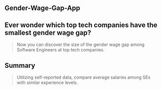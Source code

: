 ## Gender-Wage-Gap-App ##

## Ever wonder which top tech companies have the smallest gender wage gap? ##
  > Now you can discover the size of the gender wage gap among Software Engineers at top tech companies.

## Summary ##
  > Utilizing self-reported data, compare average salaries among SEs with similar experience levels.
